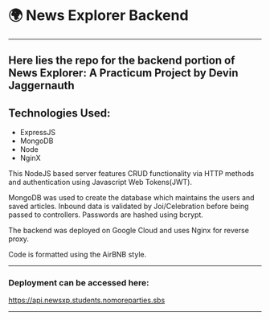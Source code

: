 # 🌍 News Explorer Backend

---

Here lies the repo for the backend portion of News Explorer: A Practicum Project by Devin Jaggernauth
---

## Technologies Used:
- ExpressJS
- MongoDB
- Node
- NginX



This NodeJS based server features CRUD functionality via HTTP methods and authentication using Javascript Web Tokens(JWT).

MongoDB was used to create the database which maintains the users and saved articles. Inbound data is validated by Joi/Celebration before being passed to controllers. Passwords are hashed using bcrypt. 

The backend was deployed on Google Cloud and uses Nginx for reverse proxy.

Code is formatted using the AirBNB style.

---
### Deployment can be accessed here:

https://api.newsxp.students.nomoreparties.sbs

---
